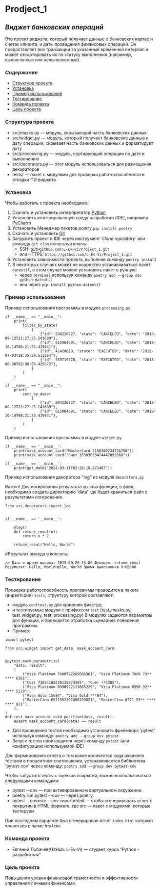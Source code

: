 # Prodject_1
## *Виджет банковских операций*

Это проект виджета, который получает данные о банковских картах и счетах клиента, 
и даты проведения финансовых операций. Он предоставляет все транзакции 
за указанный временной интервал и может отсортировать их по статусу выполнения 
(например, выполненные или невыполненные).

### *Содержание* 
- [Структура проекта](#Структура-проекта)
- [Установка](#установка)
- [Пример использование](#пример-использование)
- [Тестирование](#тестирование)
- [Команда проекта](#Команда-проекта)
- [Цель проекта](#цель-проекта)

### Структура проекта
+ src/masks.py — модуль, скрывающий часть банковских данных
+ src/widget.py — модуль, который получает банковские данные и 
дату операции, скрывает часть банковских данных и 
форматирует дату
+ src/processing.py — модуль, сортирующий операции по дате и выполнению
+ src/decorators.py — этот модуль использоваться для размещения декораторов
+ tests/ — пакет с модулями для проверки работоспособности и отладки ПО виджета

### Установка
Чтобы работать с проекта необходимо:
1. Скачать и установить интерпретатор [Python](https://www.python.org/downloads/)
2. Установить интегрированную среду разработки (IDE), например [PyCharm](https://www.jetbrains.com/pycharm/download/?section=windows)
3. Установить Менеджер пакетов *poetry* `pip install poetry`
4. Скачать и установить [Git](https://git-scm.com/downloads/win)
5. Загрузить проект в IDE через инструмент *'clone repository'* или команду `git clon`
   используя ключь: 
    - SSH: `git@github.com:L-Ev-Vi/Project_1.git`
    - или HTTPS: `https://github.com/L-Ev-Vi/Project_1.git`
6. Установить зависимости проекта, выполнив команду `poetry install`
7. В некоторых случаях может не корректно устанавливаться пакет `dateutil`, в этом случае можно установить пакет в ручную:
    - через `Terminal` используя команду `poetry add --group dev python-dateutil`
    - или через `pip install python-dateutil`

### Пример использования
Пример использования программы в модуле `processing.py`
```
if __name__ == "__main__":
    print(
        filter_by_state(
            [
                {"id": 594226727, "state": "CANCELED", "date": "2018-09-12T21:27:25.241689"},
                {"id": 615064591, "state": "CANCELED", "date": "2018-10-14T08:21:33.419441"},
                {"id": 41428829, "state": "EXECUTED", "date": "2019-07-03T18:35:29.512364"},
                {"id": 939719570, "state": "EXECUTED", "date": "2018-06-30T02:08:58.425572"},
            ]
        )
    )

if __name__ == "__main__":
    print(
        sort_by_date(
            [
                {"id": 594226727, "state": "CANCELED", "date": "2018-09-12T21:27:25.241689"},
                {"id": 615064591, "state": "CANCELED", "date": "2018-10-14T08:21:33.419441"},
            ]
        )
    )
```
Пример использования программы в модуле `widget.py`
```
if __name__ == '__main__':
    print(mask_account_card("MasterCard 7158300734726758"))
    print(mask_account_card("Счет 35383033474447895560"))

if __name__ == '__main__':
    print(get_date("2024-03-11T02:26:18.671407"))
```
Пример использования декоратора "log" из модуля `decorators.py`

Важно! Для логирования результата вызова функции, в файл, необходимо создать директорию 'data' где будет 
храниться файл с результатами логирования.
```
from src.decorators import log


if __name__ == '__main__':

    @log()
    def retune_resul(n):
        return n * 2
    
    retune_resul("Hello, World")
```
#Результат вывода в консоль:

`>> Дата и время вызова: 2025-09-26 23:06
Функция: retune_resul
Результат: Hello, WorldHello, World
Время выполнения 0:00:00`

### Тестирование
Проверка работоспособность программы проводится в пакете (директории) `tests`, структуру которой составляют:
- модуль `conftest.py` для хранения фикстур;
-  и тестируемые модули с прификсом `test` (test_masks.py, test_widget.py, test_processing.py)
В модулях задаются параметры для функций, и проводится отработка сценариев поведения программы.
- Пример:
```
import pytest

from src.widget import get_date, mask_account_card


@pytest.mark.parametrize(
    "data, result",
    [
        ("Visa Platinum 7000792289606361", "Visa Platinum 7000 79** **** 6361"),
        ("Счет 73654108430135874305", "Счет **4305"),
        ("Visa Platinum 8990922113665229", "Visa Platinum 8990 92** **** 5229"),
        ("Visa Gold 15684", "Visa Gold ***84"),
        ("MasterCina 6571552397456239821", "MasterCina 6571 55** **** **** 821"),
    ],
)
def test_mask_account_card_positive(data, result):
    assert mask_account_card(data) == result
```
- Для проведения тестов необходимо установить фреймворк 'pytest' используя команду: `poetry add --group dev pytest`
- Запуск тестов производится через команду `pytest` (или конфигурацию используемой IDE)

Для формирования отчёта о том какое количество кода охвачено тестами в процентном соотношении, устанавливается библиотека 
'pytest-cov' через команду: `poetry add --group dev pytest-cov`

Чтобы запустить тесты с оценкой покрытия, можно воспользоваться следующими командами:
+ pytest --cov — при активированном виртуальном окружении.
+ poetry run pytest --cov — через poetry.
+ pytest --cov=src --cov-report=html — чтобы сгенерировать отчет о покрытии в HTML-формате, где 
src — пакет c модулями, которые тестируем. 

При последнем варианте был сгенерирован отчет `index.html` который храниться в папке `htmlcov`.

### Команда проекта
- Евгений Лобачёв(GitHub: L-Ev-Vi) — студент курса "Python - разработчик" 

### Цель проекта
Повышения уровня финансовой грамотности и эффективности управления личными финансами.
